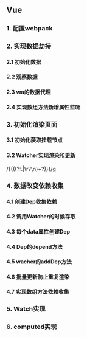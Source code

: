 ## Vue

### 1. 配置webpack

### 2. 实现数据劫持

#### 2.1 初始化数据

#### 2.2 观察数据

#### 2.3 vm的数据代理

#### 2.4 实现数组方法新增属性监听

### 3. 初始化渲染页面

#### 3.1 初始化获取挂载节点

#### 3.2 Watcher实现渲染和更新

/\{\{((?:.|\r?\n)+?)\}\}/g

### 4. 数据改变依赖收集

#### 4.1 创建Dep收集依赖

#### 4.2 调用Watcher的时候存取

#### 4.3 每个data属性创建Dep

#### 4.4 Dep的depend方法

#### 4.5 wacher的addDep方法

#### 4.6 批量更新防止重复渲染

#### 4.7 实现数组方法依赖收集

### 5. Watch实现

### 6. computed实现